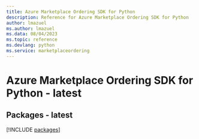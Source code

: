 ```yaml
---
title: Azure Marketplace Ordering SDK for Python
description: Reference for Azure Marketplace Ordering SDK for Python
author: lmazuel
ms.author: lmazuel
ms.data: 08/04/2023
ms.topic: reference
ms.devlang: python
ms.service: marketplaceordering
---
```

# Azure Marketplace Ordering SDK for Python - latest
## Packages - latest
[!INCLUDE [packages](marketplace-ordering-index.md)]
